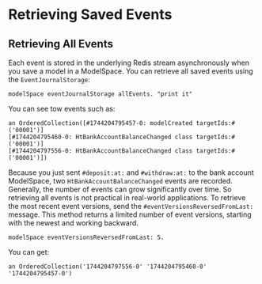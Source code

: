 # Retrieving Saved Events

## Retrieving All Events

Each event is stored in the underlying Redis stream asynchronously when you save a model in a ModelSpace. You can retrieve all saved events using the `EventJournalStorage`:

```Smalltalk
modelSpace eventJournalStorage allEvents. "print it"
```

You can see tow events such as:

```
an OrderedCollection([#1744204795457-0: modelCreated targetIds:#('00001')]
[#1744204795460-0: HtBankAccountBalanceChanged class targetIds:#('00001')]
[#1744204797556-0: HtBankAccountBalanceChanged class targetIds:#('00001')])
```

Because you just sent `#deposit:at:` and `#withdraw:at:` to the bank account ModelSpace, two `HtBankAccountBalanceChanged` events are recorded.
Generally, the number of events can grow significantly over time.
So retrieving all events is not practical in real-world applications.
To retrieve the most recent event versions, send the `#eventVersionsReversedFromLast:` message. This method returns a limited number of event versions, starting with the newest and working backward.

```Smalltalk
modelSpace eventVersionsReversedFromLast: 5.
```

You can get:

```
an OrderedCollection('1744204797556-0' '1744204795460-0' '1744204795457-0')
```
